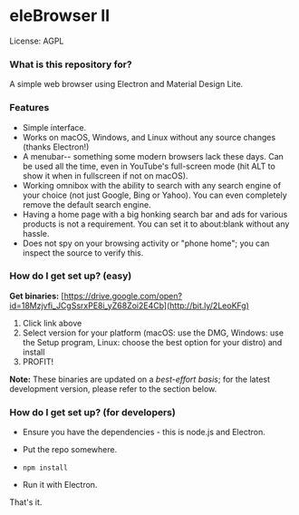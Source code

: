 # eleBrowser II #
License: AGPL

### What is this repository for? ###

A simple web browser using Electron and Material Design Lite.

### Features ###

* Simple interface.
* Works on macOS, Windows, and Linux without any source changes (thanks Electron!)
* A menubar-- something some modern browsers lack these days. Can be used all the time, even in YouTube's full-screen mode (hit ALT to show it when in fullscreen if not on macOS).
* Working omnibox with the ability to search with any search engine of your choice (not just Google, Bing or Yahoo). You can even completely remove the default search engine.
* Having a home page with a big honking search bar and ads for various products is not a requirement. You can set it to about:blank without any hassle.
* Does not spy on your browsing activity or "phone home"; you can inspect the source to verify this.

### How do I get set up? (easy) ###

**Get binaries:** [https://drive.google.com/open?id=18Mzjvfi_JCgSsrxPE8i_yZ68Zoi2E4Cb](http://bit.ly/2LeoKFg)

1. Click link above
2. Select version for your platform (macOS: use the DMG, Windows: use the Setup program, Linux: choose the best option for your distro) and install
3. PROFIT!

**Note:** These binaries are updated on a _best-effort basis_; for the latest development version, please refer to the section below.

### How do I get set up? (for developers) ###

* Ensure you have the dependencies - this is node.js and Electron.

* Put the repo somewhere.

* `npm install`

* Run it with Electron.

That's it.
